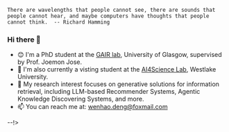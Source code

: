 ``There are wavelengths that people cannot see, there are sounds that people cannot hear, and maybe computers have thoughts that people cannot think.  -- Richard Hamming``

### Hi there 👋

- 😊 I'm a PhD student at the [GAIR lab](https://gair-lab.github.io/members/2025wenhao-deng.html), University of Glasgow, supervised by Prof. Joemon Jose.
- 🫡 I'm also currently a visting student at the [AI4Science Lab](https://github.com/AI4Science-WestlakeU), Westlake University.
- 🌱 My research interest focuses on generative solutions for information retrieval, including LLM-based Recommender Systems, Agentic Knowledge Discovering Systems, and more.
- 📫 You can reach me at: wenhao.deng@foxmail.com

--!>

